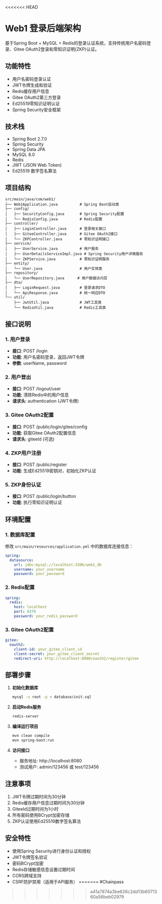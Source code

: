 <<<<<<< HEAD
# Web1 登录后端架构

基于Spring Boot + MySQL + Redis的登录认证系统，支持传统用户名密码登录、Gitee OAuth2登录和零知识证明(ZKP)认证。

## 功能特性

- 用户名密码登录认证
- JWT令牌生成和验证
- Redis缓存用户信息
- Gitee OAuth2第三方登录
- Ed25519零知识证明认证
- Spring Security安全框架

## 技术栈

- Spring Boot 2.7.0
- Spring Security
- Spring Data JPA
- MySQL 8.0
- Redis
- JWT (JSON Web Token)
- Ed25519 数字签名算法

## 项目结构

```
src/main/java/com/web1/
├── Web1Application.java          # Spring Boot启动类
├── config/
│   ├── SecurityConfig.java       # Spring Security配置
│   └── RedisConfig.java          # Redis配置
├── controller/
│   ├── LoginController.java      # 登录相关接口
│   ├── GiteeController.java      # Gitee OAuth2接口
│   └── ZKPController.java        # 零知识证明接口
├── service/
│   ├── UserService.java          # 用户服务
│   ├── UserDetailsServiceImpl.java # Spring Security用户详情服务
│   └── ZKPService.java           # 零知识证明服务
├── entity/
│   └── User.java                 # 用户实体类
├── repository/
│   └── UserRepository.java      # 用户数据访问层
├── dto/
│   ├── LoginRequest.java         # 登录请求DTO
│   └── ApiResponse.java          # 统一响应DTO
└── util/
    ├── JwtUtil.java              # JWT工具类
    └── RedisUtil.java            # Redis工具类
```

## 接口说明

### 1. 用户登录
- **接口**: POST /login
- **功能**: 用户名密码登录，返回JWT令牌
- **参数**: userName, password

### 2. 用户登出
- **接口**: POST /logout/user
- **功能**: 清除Redis中的用户信息
- **请求头**: authentication (JWT令牌)

### 3. Gitee OAuth2配置
- **接口**: POST /public/login/gitee/config
- **功能**: 获取Gitee OAuth2配置信息
- **请求头**: giteeId (可选)

### 4. ZKP用户注册
- **接口**: POST /public/register
- **功能**: 生成Ed25519密钥对，初始化ZKP认证

### 5. ZKP身份认证
- **接口**: POST /public/login/button
- **功能**: 执行零知识证明认证

## 环境配置

### 1. 数据库配置
修改 `src/main/resources/application.yml` 中的数据库连接信息：
```yaml
spring:
  datasource:
    url: jdbc:mysql://localhost:3306/web1_db
    username: your_username
    password: your_password
```

### 2. Redis配置
```yaml
spring:
  redis:
    host: localhost
    port: 6379
    password: your_redis_password
```

### 3. Gitee OAuth2配置
```yaml
gitee:
  oauth2:
    client-id: your_gitee_client_id
    client-secret: your_gitee_client_secret
    redirect-uri: http://localhost:8080/oauth2/register/gitee
```

## 部署步骤

1. **初始化数据库**
   ```bash
   mysql -u root -p < database/init.sql
   ```

2. **启动Redis服务**
   ```bash
   redis-server
   ```

3. **编译运行项目**
   ```bash
   mvn clean compile
   mvn spring-boot:run
   ```

4. **访问接口**
   - 服务地址: http://localhost:8080
   - 测试用户: admin/123456 或 test/123456

## 注意事项

1. JWT令牌过期时间为30分钟
2. Redis缓存用户信息过期时间为30分钟
3. GiteeId过期时间为1小时
4. 所有密码使用BCrypt加密存储
5. ZKP认证使用Ed25519数字签名算法

## 安全特性

- 使用Spring Security进行身份认证和授权
- JWT令牌签名验证
- 密码BCrypt加密
- Redis存储敏感信息设置过期时间
- CORS跨域支持
- CSRF防护禁用（适用于API服务）
=======
#Chainpass
>>>>>>> a41a7874a3be626c2dd13b6071360a56beb02979
